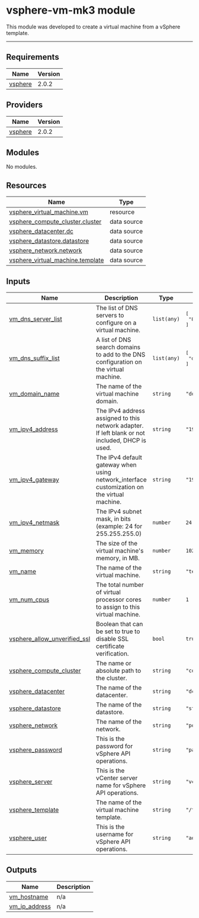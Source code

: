
# vsphere-vm-mk3 module

This module was developed to create a virtual machine from a vSphere template.

---

<!-- BEGIN_TF_DOCS -->
## Requirements

| Name | Version |
|------|---------|
| <a name="requirement_vsphere"></a> [vsphere](#requirement\_vsphere) | 2.0.2 |

## Providers

| Name | Version |
|------|---------|
| <a name="provider_vsphere"></a> [vsphere](#provider\_vsphere) | 2.0.2 |

## Modules

No modules.

## Resources

| Name | Type |
|------|------|
| [vsphere_virtual_machine.vm](https://registry.terraform.io/providers/hashicorp/vsphere/2.0.2/docs/resources/virtual_machine) | resource |
| [vsphere_compute_cluster.cluster](https://registry.terraform.io/providers/hashicorp/vsphere/2.0.2/docs/data-sources/compute_cluster) | data source |
| [vsphere_datacenter.dc](https://registry.terraform.io/providers/hashicorp/vsphere/2.0.2/docs/data-sources/datacenter) | data source |
| [vsphere_datastore.datastore](https://registry.terraform.io/providers/hashicorp/vsphere/2.0.2/docs/data-sources/datastore) | data source |
| [vsphere_network.network](https://registry.terraform.io/providers/hashicorp/vsphere/2.0.2/docs/data-sources/network) | data source |
| [vsphere_virtual_machine.template](https://registry.terraform.io/providers/hashicorp/vsphere/2.0.2/docs/data-sources/virtual_machine) | data source |

## Inputs

| Name | Description | Type | Default | Required |
|------|-------------|------|---------|:--------:|
| <a name="input_vm_dns_server_list"></a> [vm\_dns\_server\_list](#input\_vm\_dns\_server\_list) | The list of DNS servers to configure on a virtual machine. | `list(any)` | <pre>[<br>  "8.8.8.8"<br>]</pre> | no |
| <a name="input_vm_dns_suffix_list"></a> [vm\_dns\_suffix\_list](#input\_vm\_dns\_suffix\_list) | A list of DNS search domains to add to the DNS configuration on the virtual machine. | `list(any)` | <pre>[<br>  "domain.local"<br>]</pre> | no |
| <a name="input_vm_domain_name"></a> [vm\_domain\_name](#input\_vm\_domain\_name) | The name of the virtual machine domain. | `string` | `"domain"` | no |
| <a name="input_vm_ipv4_address"></a> [vm\_ipv4\_address](#input\_vm\_ipv4\_address) | The IPv4 address assigned to this network adapter. If left blank or not included, DHCP is used. | `string` | `"192.168.1.1"` | no |
| <a name="input_vm_ipv4_gateway"></a> [vm\_ipv4\_gateway](#input\_vm\_ipv4\_gateway) | The IPv4 default gateway when using network\_interface customization on the virtual machine. | `string` | `"192.168.1.254"` | no |
| <a name="input_vm_ipv4_netmask"></a> [vm\_ipv4\_netmask](#input\_vm\_ipv4\_netmask) | The IPv4 subnet mask, in bits (example: 24 for 255.255.255.0) | `number` | `24` | no |
| <a name="input_vm_memory"></a> [vm\_memory](#input\_vm\_memory) | The size of the virtual machine's memory, in MB. | `number` | `1024` | no |
| <a name="input_vm_name"></a> [vm\_name](#input\_vm\_name) | The name of the virtual machine. | `string` | `"test-vm"` | no |
| <a name="input_vm_num_cpus"></a> [vm\_num\_cpus](#input\_vm\_num\_cpus) | The total number of virtual processor cores to assign to this virtual machine. | `number` | `1` | no |
| <a name="input_vsphere_allow_unverified_ssl"></a> [vsphere\_allow\_unverified\_ssl](#input\_vsphere\_allow\_unverified\_ssl) | Boolean that can be set to true to disable SSL certificate verification. | `bool` | `true` | no |
| <a name="input_vsphere_compute_cluster"></a> [vsphere\_compute\_cluster](#input\_vsphere\_compute\_cluster) | The name or absolute path to the cluster. | `string` | `"compute_cluster"` | no |
| <a name="input_vsphere_datacenter"></a> [vsphere\_datacenter](#input\_vsphere\_datacenter) | The name of the datacenter. | `string` | `"dc-01"` | no |
| <a name="input_vsphere_datastore"></a> [vsphere\_datastore](#input\_vsphere\_datastore) | The name of the datastore. | `string` | `"storage-01"` | no |
| <a name="input_vsphere_network"></a> [vsphere\_network](#input\_vsphere\_network) | The name of the network. | `string` | `"portgroup-01"` | no |
| <a name="input_vsphere_password"></a> [vsphere\_password](#input\_vsphere\_password) | This is the password for vSphere API operations. | `string` | `"password"` | no |
| <a name="input_vsphere_server"></a> [vsphere\_server](#input\_vsphere\_server) | This is the vCenter server name for vSphere API operations. | `string` | `"vc-01"` | no |
| <a name="input_vsphere_template"></a> [vsphere\_template](#input\_vsphere\_template) | The name of the virtual machine template. | `string` | `"/templates/vm"` | no |
| <a name="input_vsphere_user"></a> [vsphere\_user](#input\_vsphere\_user) | This is the username for vSphere API operations. | `string` | `"admin"` | no |

## Outputs

| Name | Description |
|------|-------------|
| <a name="output_vm_hostname"></a> [vm\_hostname](#output\_vm\_hostname) | n/a |
| <a name="output_vm_ip_address"></a> [vm\_ip\_address](#output\_vm\_ip\_address) | n/a |
<!-- END_TF_DOCS -->